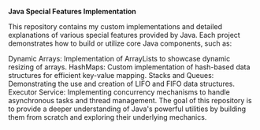 **Java Special Features Implementation**

This repository contains my custom implementations and detailed explanations of various special features provided by Java. Each project demonstrates how to build or utilize core Java components, such as:

Dynamic Arrays: Implementation of ArrayLists to showcase dynamic resizing of arrays.
HashMaps: Custom implementation of hash-based data structures for efficient key-value mapping.
Stacks and Queues: Demonstrating the use and creation of LIFO and FIFO data structures.
Executor Service: Implementing concurrency mechanisms to handle asynchronous tasks and thread management.
The goal of this repository is to provide a deeper understanding of Java's powerful utilities by building them from scratch and exploring their underlying mechanics.
